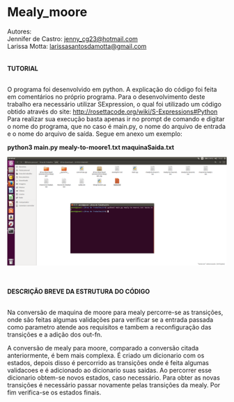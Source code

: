 # Mealy_moore
Autores: <br>
Jennifer de Castro: jenny_cg23@hotmail.com<br>
Larissa Motta: larissasantosdamotta@gmail.com <br>
<br>
<br>
<b>TUTORIAL </b>
<br>
<br>

O programa foi desenvolvido em python. A explicação do código foi feita em comentários no próprio programa. 
 Para o desenvolvimento deste trabalho era necessário utilizar SExpression, o qual foi utilizado um código obtido através do site: http://rosettacode.org/wiki/S-Expressions#Python Para realizar sua execução basta apenas ir no prompt de comando e digitar o nome do programa, que no caso é main.py, o nome do arquivo de entrada e o nome do arquivo de saída. Segue em anexo um exemplo:

<b> python3 main.py  mealy-to-moore1.txt  maquinaSaida.txt</b>

![](https://github.com/jennicg/Mealy_moore/blob/master/LFAEXEMPLO.png)

<br>
<br>
<b> DESCRIÇÃO BREVE DA ESTRUTURA DO CÓDIGO</b>
<br>
<br>

Na conversão de maquina de moore para mealy percorre-se as transições, onde são feitas algumas validações para verificar se a entrada passada como parametro atende aos requisitos e tambem a reconfiguração das transições e a adição dos out-fn.

A conversão de mealy para moore, comparado a conversão citada anteriormente, é bem mais complexa. É criado um dicionario com os estados, depois disso é percorrido as transições onde é feita algumas validacoes e  é adicionado ao dicionario suas saidas.
Ao percorrer esse dicionario obtem-se novos estados, caso necessário. Para obter as novas transições é necessário passar novamente pelas transições da mealy. Por fim verifica-se os estados finais.
